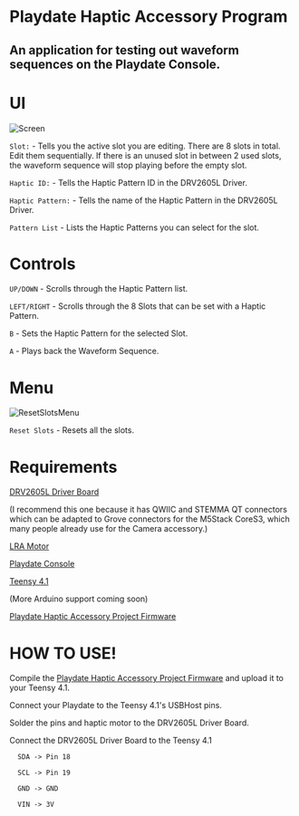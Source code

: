 # Playdate Haptic Accessory Program

## An application for testing out waveform sequences on the Playdate Console.

# UI

![Screen](https://github.com/SamDamDing/Playdate-Haptic-Accessory-Program/assets/45549722/342ac636-5684-4656-8d77-9422b612c1ae)

`Slot:` - Tells you the active slot you are editing. There are 8 slots in total. Edit them sequentially. If there is an unused slot in between 2 used slots, the waveform sequence will stop playing before the empty slot.

`Haptic ID:` - Tells the Haptic Pattern ID in the DRV2605L Driver.

`Haptic Pattern:` - Tells the name of the Haptic Pattern in the DRV2605L Driver.

`Pattern List` - Lists the Haptic Patterns you can select for the slot.

# Controls

`UP/DOWN` - Scrolls through the Haptic Pattern list.

`LEFT/RIGHT` - Scrolls through the 8 Slots that can be set with a Haptic Pattern.

`B` - Sets the Haptic Pattern for the selected Slot.

`A` - Plays back the Waveform Sequence.

# Menu

![ResetSlotsMenu](https://github.com/SamDamDing/Playdate-Haptic-Accessory-Program/assets/45549722/45b8d5b9-2b53-4c7e-ad2c-bf5958028f2f)

`Reset Slots` - Resets all the slots.

# Requirements

[DRV2605L Driver Board](https://www.adafruit.com/product/2305) 

(I recommend this one because it has QWIIC and STEMMA QT connectors which can be adapted to Grove connectors for the M5Stack CoreS3, which many people already use for the Camera accessory.)

[LRA Motor](https://www.adafruit.com/product/1201)

[Playdate Console](https://play.date/)

[Teensy 4.1](https://www.pjrc.com/store/teensy41.html) 

(More Arduino support coming soon)

[Playdate Haptic Accessory Project Firmware](https://github.com/SamDamDing/Playdate-Haptic-Accessory-Project-Firmware/tree/main)

# HOW TO USE!

Compile the [Playdate Haptic Accessory Project Firmware](https://github.com/SamDamDing/Playdate-Haptic-Accessory-Project-Firmware/tree/main) and upload it to your Teensy 4.1.

Connect your Playdate to the Teensy 4.1's USBHost pins.

Solder the pins and haptic motor to the DRV2605L Driver Board.

Connect the DRV2605L Driver Board to the Teensy 4.1

```
  SDA -> Pin 18
  
  SCL -> Pin 19
  
  GND -> GND
  
  VIN -> 3V
```
